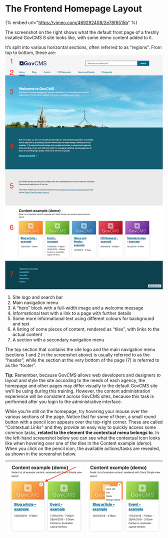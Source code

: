 # The Frontend Homepage Layout



{% embed url="https://vimeo.com/469292408/2e78f6515b" %}

The screenshot on the right shows what the default front page of a freshly installed GovCMS 8 site looks like, with some demo content added to it.

It’s split into various horizontal sections, often referred to as “regions”. From top to bottom, these are:![](../.gitbook/assets/7.png)

1. Site logo and search bar
2. Main navigation menu
3. A “hero” block with a full-width image and a welcome message
4. Informational text with a link to a page with further details
5. Some more informational text using different colours for background and text
6. A listing of some pieces of content, rendered as “tiles”, with links to the actual content
7. A section with a secondary navigation menu

The top section that contains the site logo and the main navigation menu \(sections 1 and 2 in the screenshot above\) is usually referred to as the “header”, while the section at the very bottom of the page \(7\) is referred to as the “footer”.

**Tip:** Remember, because GovCMS allows web developers and designers to layout and style the site according to the needs of each agency, the homepage and other pages may differ visually to the default GovCMS site we’ll be using during this training. However, the content administration experience will be consistent across GovCMS sites, because this task is performed after you login to the administrative interface.

While you’re still on the homepage, try hovering your mouse over the various sections of the page. Notice that for some of them, a small round button with a pencil icon appears over the top-right corner. These are called “Contextual Links” and they provide an easy way to quickly access some common tasks, **related to the element the contextual menu belongs to**. In the left-hand screenshot below you can see what the contextual icon looks like when hovering over one of the tiles in the Content example \(demo\). When you click on the pencil icon, the available actions/tasks are revealed, as shown in the screenshot below.

| ![](../.gitbook/assets/8.png) | ![](../.gitbook/assets/9%20%281%29.png) |
| :--- | :--- |


